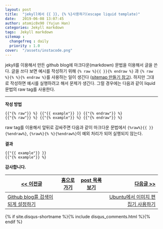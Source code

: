```yaml
---
layout: post
title:  "jekyll에서 {{ }}, {% %}사용하기(escape liquid template)"
date:   2019-06-08 13:07:45
author: atomic0x90 (Yujun Han)
categories: Jekyll markdown
tags:  Jekyll markdown
sitemap :
  changefreq : daily
  priority : 1.0
cover:  "/assets/instacode.png"
---
```


jekyll를 이용해서 만든 github blog에 마크다운(markdown) 문법을 이용해서 글을 쓴다. 
글을 쓰다 보면 예시를 작성하기 위해 
`{% raw %}{{ }}{% endraw %}` 과 `{% raw %}{% %}{% endraw %}`를 사용하는 일이 생긴다
([sitemap 만들기 참고][0]). 
하지만 그대로 작성하면 예시를 실행하려고 해서 문제가 생긴다. 
그럴 경우에는 다음과 같이 liquid 문법의 raw tag를 사용한다.  

---

**작성 방법**
~~~
{{"{% raw"}} %} {{"{{ example"}} }} {{"{% endraw"}} %}
{{"{% raw"}} %} {{"{% example"}} %} {{"{% endraw"}} %}
~~~

raw tag를 이용해서 앞뒤로 감싸주면 다음과 같이 마크다운 문법에서 
`{%raw%}{{ }}{%endraw%}`, `{%raw%}{% %}{%endraw%}`이 예외 처리가 되어 실행되지 않는다.  

**결과**
~~~
{{"{{ example"}} }}
{{"{% example"}} %}
~~~




**감사합니다.**


[\<\< 이전글][1]        |[홈으로 가기][2]       |[post 목록 보기][3]    |[다음글 \>\>][4]
------                  |:------:               |:------:               |------:
[Github blog를 검색이 되게 설정하기][1]   |                       |                       |[Ubuntu에서 이미지 편집기 사용하기][4]











[0]: https://atomic0x90.github.io/jekyll/2019/06/06/Registration-github-blog-search.html "example"
[1]: https://atomic0x90.github.io/jekyll/2019/06/06/Registration-github-blog-search.html "Github blog를 검색이 되게 설정하기"
[2]: https://atomic0x90.github.io/ "home"
[3]: https://atomic0x90.github.io/posts/ "posts"
[4]: https://atomic0x90.github.io/ubuntu/2019/06/09/ubuntu-image-editor.html "Ubuntu에서 이미지 편집기 사용하기"








{% if site.disqus-shortname %}{% include disqus_comments.html %}{% endif %}























